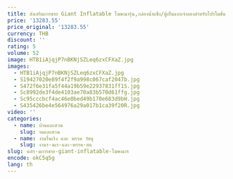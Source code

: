 ```yaml
---
title: ส่งเสริมการขาย Giant Inflatable โฆษณารุ่น,กล่องน้ำแข็ง/ตู้เย็นแบบจำลองสำหรับโปรโมชั่น
price: '13283.55'
price_original: '13283.55'
currency: THB
discount: ''
rating: 5
volume: 52
image: HTB1iAjqjP7nBKNjSZLeq6zxCFXaZ.jpg
images:
  - HTB1iAjqjP7nBKNjSZLeq6zxCFXaZ.jpg
  - S19427020e89f4f2f9a998c067caf2047b.jpg
  - S472f6e31fa5f44a19b59e22937831ff1S.jpg
  - Sc8992de3f4de4103ae70a83b570d61ffg.jpg
  - Sc95cccbcf4ac46e0bed49b170e683d9bH.jpg
  - S435426be4e564976a29a017b1ca39f20R.jpg
video: ''
categories:
  - name: บ้านและสวน
    slug: านและสวน
  - name: งานรื่นเริง และ พรรค วัสดุ
    slug: งานร-นเร-และ-พรรค-สด
slug: งเสร-มการขาย-giant-inflatable-โฆษณาร
encode: okC5q5g
lang: th
---
```

  